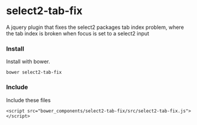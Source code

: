# select2-tab-fix

A jquery plugin that fixes the select2 packages tab index problem, where the tab index is broken when focus is set to a select2 input

### Install
Install with bower.
```
bower select2-tab-fix
```

### Include
Include these files
```
<script src="bower_components/select2-tab-fix/src/select2-tab-fix.js"></script>
```